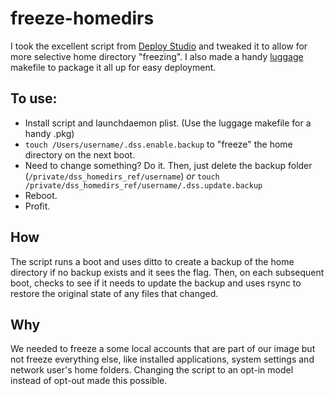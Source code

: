 freeze-homedirs
=================
I took the excellent script from [Deploy Studio](http://www.deploystudio.com/) and tweaked it to allow for more selective home directory "freezing". I also made a handy [luggage](https://github.com/unixorn/luggage) makefile to package it all up for easy deployment.

To use:
--------
* Install script and launchdaemon plist. (Use the luggage makefile for a handy .pkg)
* ```touch /Users/username/.dss.enable.backup``` to "freeze" the home directory on the next boot.
* Need to change something? Do it. Then, just delete the backup folder (```/private/dss_homedirs_ref/username```) *or* ```touch /private/dss_homedirs_ref/username/.dss.update.backup```
* Reboot.
* Profit.

How
--------
The script runs a boot and uses ditto to create a backup of the home directory if no backup exists and it sees the flag. Then, on each subsequent boot, checks to see if it needs to update the backup and uses rsync to restore the original state of any files that changed.

Why
--------
We needed to freeze a some local accounts that are part of our image but not freeze everything else, like installed applications, system settings and network user's home folders. Changing the script to an opt-in model instead of opt-out made this possible.